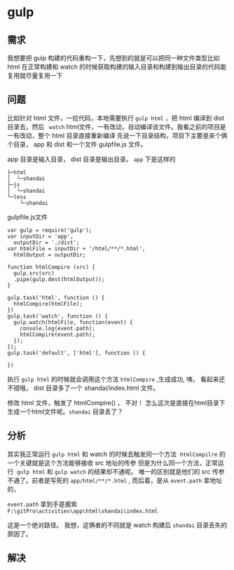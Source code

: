 # gulp

## 需求

我想要把 gulp 构建的代码重构一下，先想到的就是可以把同一种文件类型比如 html 在正常构建和 watch 的时候获取构建的输入目录和构建到输出目录的代码能复用就尽量复用一下

## 问题

比如针对 html 文件，一拉代码，本地需要执行 `gulp html` ，把 html 编译到 dist 目录去，然后 ` watch` html文件，一有改动，自动编译该文件。我看之前的项目是一有改动，整个 html 目录直接重新编译
先说一下目录结构，项目下主要是来个俩个目录， app 和 dist  和一个文件 gulpfile.js 文件。

 app 目录是输入目录， dist 目录是输出目录。 `app` 下是这样的
```
├─html
│  └─shandai
├─js
│  └─shandai
└─less
    └─shandai
```

gulpfile.js文件
```
var gulp = require('gulp');
var inputDir = 'app',
  outputDir = './dist';
var htmlFile = inputDir + '/html/**/*.html',
  htmlOutput = outputDir;

function htmlCompire (src) {
  gulp.src(src)
  .pipe(gulp.dest(htmlOutput));
}

gulp.task('html', function () {
  htmlCompire(htmlFile);
})
gulp.task('watch', function () {
  gulp.watch(htmlFile, function(event) {
    console.log(event.path);
    htmlCompire(event.path);
  });
});
gulp.task('default', ['html'], function () {

})
```
执行 `gulp html` 的时候就会调用这个方法 `htmlCompire` ,生成成功, 咦， 看起来还不错哦，
 dist 目录多了一个 shandai/index.html 文件。

修改 html 文件，触发了 htmlCompire() ，
不对！ 怎么这次是直接在html目录下生成一个html文件呢。`shandai` 目录丢了？

## 分析

其实我正常运行 `gulp html` 和 watch 的时候去触发同一个方法  `htmlCompilre` 的一个关键就是这个方法能够接收 src 地址的传参
但是为什么同一个方法，正常运行  `gulp html` 和 `gulp watch` 的结果却不通呢。
唯一的区别就是他们的 src 传参不通了。前者是写死的 `app/html/**/*.html` , 而后着，是从 `event.path` 拿地址的，

`event.path` 拿到手是酱紫 `F:\gitPro\activities\app\html\shandai\index.html` 

这是一个绝对路径。
我想，这俩者的不同就是 watch 构建后 `shandai` 目录丢失的原因了。

## 解决
